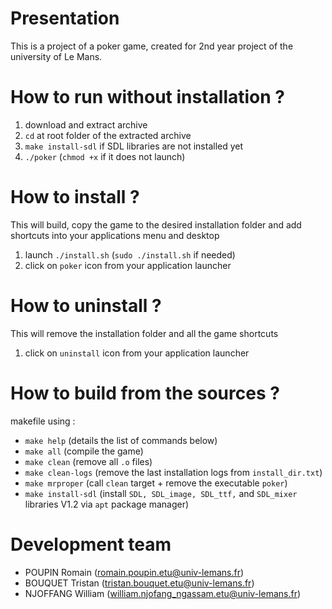 # Presentation
This is a project of a poker game, created for 2nd year project of the university of Le Mans.

# How to run without installation ?
1) download and extract archive
2) `cd` at root folder of the extracted archive
3) `make install-sdl` if SDL libraries are not installed yet
4) `./poker` (`chmod +x` if it does not launch)
 
# How to install ?
This will build, copy the game to the desired installation folder
and add shortcuts into your applications menu and desktop
1) launch `./install.sh` (`sudo ./install.sh` if needed)
2) click on `poker` icon from your application launcher

# How to uninstall ?
This will remove the installation folder and all the game shortcuts
1) click on `uninstall` icon from your application launcher

# How to build from the sources ?
makefile using :
  - `make help`         (details the list of commands below)
  - `make all`          (compile the game)
  - `make clean`        (remove all `.o` files)
  - `make clean-logs`        (remove the last installation logs from `install_dir.txt`)
  - `make mrproper`		  (call `clean` target + remove the executable `poker`)
  - `make install-sdl`  (install `SDL, SDL_image, SDL_ttf,` and `SDL_mixer` libraries V1.2 via `apt` package manager)

# Development team
- POUPIN Romain (romain.poupin.etu@univ-lemans.fr)
- BOUQUET Tristan (tristan.bouquet.etu@univ-lemans.fr)
- NJOFFANG William (william.njofang_ngassam.etu@univ-lemans.fr)

